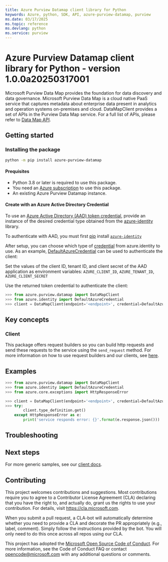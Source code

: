 ```yaml
---
title: Azure Purview Datamap client library for Python
keywords: Azure, python, SDK, API, azure-purview-datamap, purview
ms.date: 03/17/2025
ms.topic: reference
ms.devlang: python
ms.service: purview
---
```

# Azure Purview Datamap client library for Python - version 1.0.0a20250317001 

Microsoft Purview Data Map provides the foundation for data discovery and data governance. Microsoft Purview Data Map is a cloud native PaaS service that captures metadata about enterprise data present in analytics and operation systems on-premises and cloud. DataMapClient provides a set of APIs in the Purview Data Map service. For a full list of APIs, please refer to [Data Map API](https://learn.microsoft.com/rest/api/purview/datamapdataplane/operation-groups?view=rest-purview-datamapdataplane-2023-09-01).

## Getting started

### Installing the package

```bash
python -m pip install azure-purview-datamap
```

#### Prequisites

- Python 3.8 or later is required to use this package.
- You need an [Azure subscription][azure_sub] to use this package.
- An existing Azure Purview Datamap instance.
#### Create with an Azure Active Directory Credential
To use an [Azure Active Directory (AAD) token credential][authenticate_with_token],
provide an instance of the desired credential type obtained from the
[azure-identity][azure_identity_credentials] library.

To authenticate with AAD, you must first [pip][pip] install [`azure-identity`][azure_identity_pip]

After setup, you can choose which type of [credential][azure_identity_credentials] from azure.identity to use.
As an example, [DefaultAzureCredential][default_azure_credential] can be used to authenticate the client:

Set the values of the client ID, tenant ID, and client secret of the AAD application as environment variables:
`AZURE_CLIENT_ID`, `AZURE_TENANT_ID`, `AZURE_CLIENT_SECRET`

Use the returned token credential to authenticate the client:

```python
>>> from azure.purview.datamap import DataMapClient
>>> from azure.identity import DefaultAzureCredential
>>> client = DataMapClient(endpoint='<endpoint>', credential=DefaultAzureCredential())
```

## Key concepts

### Client

This package offers request builders so you can build http requests and send these requests to the service using the `send_request` method.
For more information on how to use request builders and our clients, see [here][request_builders_and_client].

## Examples

```python
>>> from azure.purview.datamap import DataMapClient
>>> from azure.identity import DefaultAzureCredential
>>> from azure.core.exceptions import HttpResponseError

>>> client = DataMapClient(endpoint='<endpoint>', credential=DefaultAzureCredential())
>>> try:
        client.type_definition.get()
    except HttpResponseError as e:
        print('service responds error: {}'.format(e.response.json()))

```

## Troubleshooting

## Next steps

For more generic samples, see our [client docs][request_builders_and_client].

## Contributing

This project welcomes contributions and suggestions. Most contributions require
you to agree to a Contributor License Agreement (CLA) declaring that you have
the right to, and actually do, grant us the rights to use your contribution.
For details, visit https://cla.microsoft.com.

When you submit a pull request, a CLA-bot will automatically determine whether
you need to provide a CLA and decorate the PR appropriately (e.g., label,
comment). Simply follow the instructions provided by the bot. You will only
need to do this once across all repos using our CLA.

This project has adopted the
[Microsoft Open Source Code of Conduct][code_of_conduct]. For more information,
see the Code of Conduct FAQ or contact opencode@microsoft.com with any
additional questions or comments.

<!-- LINKS -->
[code_of_conduct]: https://opensource.microsoft.com/codeofconduct/
[authenticate_with_token]: https://learn.microsoft.com/azure/cognitive-services/authentication?tabs=powershell#authenticate-with-an-authentication-token
[azure_identity_credentials]: https://github.com/Azure/azure-sdk-for-python/tree/main/sdk/identity/azure-identity#credentials
[azure_identity_pip]: https://pypi.org/project/azure-identity/
[default_azure_credential]: https://github.com/Azure/azure-sdk-for-python/tree/main/sdk/identity/azure-identity#defaultazurecredential
[request_builders_and_client]: https://aka.ms/azsdk/python/protocol/quickstart
[pip]: https://pypi.org/project/pip/
[azure_sub]: https://azure.microsoft.com/free/


